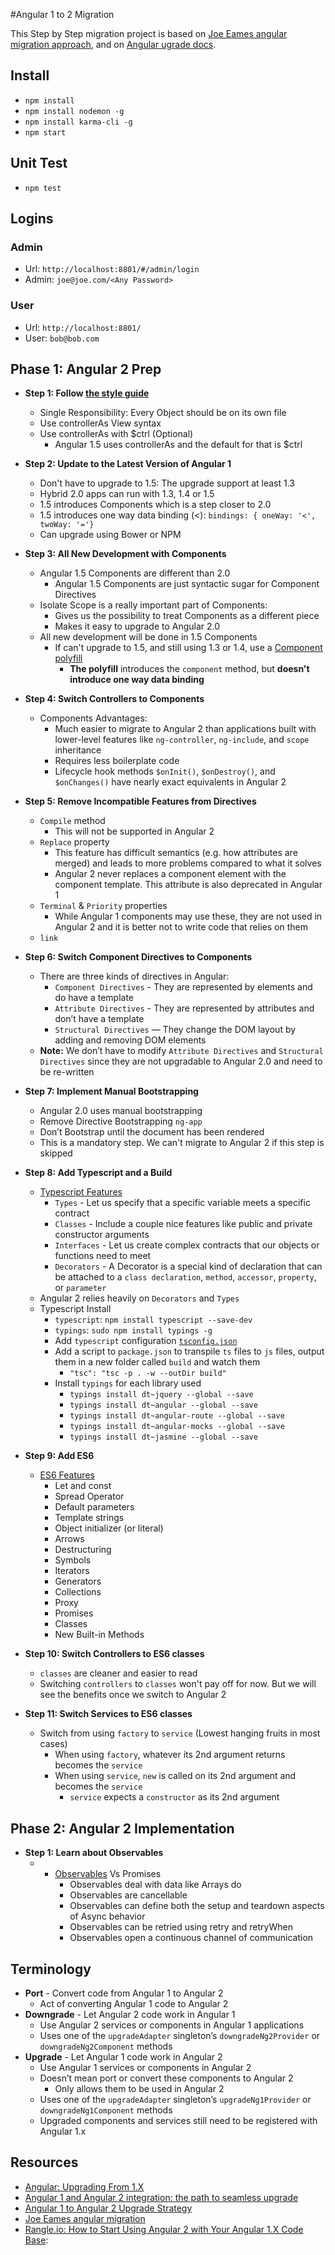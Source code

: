 #Angular 1 to 2 Migration

This Step by Step migration project is based on [Joe Eames angular migration approach](https://app.pluralsight.com/library/courses/migrating-applications-angular-2), and on [Angular ugrade docs](https://angular.io/docs/ts/latest/guide/upgrade.html). 

## Install

* `npm install`
* `npm install nodemon -g`
* `npm install karma-cli -g`
* `npm start`

## Unit Test

* `npm test`

## Logins

### Admin
* Url: `http://localhost:8801/#/admin/login`
* Admin: `joe@joe.com/<Any Password>`

### User
* Url: `http://localhost:8801/`
* User: `bob@bob.com`

## Phase 1: Angular 2 Prep

* **Step 1: Follow [the style guide](https://github.com/johnpapa/angular-styleguide/tree/master/a1) **   
    * Single Responsibility: Every Object should be on its own file     
    * Use controllerAs View syntax
    * Use controllerAs with $ctrl (Optional)
        * Angular 1.5 uses controllerAs and the default for that is $ctrl
        
* **Step 2: Update to the Latest Version of Angular 1**
    * Don't have to upgrade to 1.5: The upgrade support at least 1.3
    * Hybrid 2.0 apps can run with 1.3, 1.4 or 1.5
    * 1.5 introduces Components which is a step closer to 2.0
    * 1.5 introduces one way data binding (<): `bindings: { oneWay: '<', twoWay: '='}`
    * Can upgrade using Bower or NPM
    
* **Step 3: All New Development with Components**
    * Angular 1.5 Components are different than 2.0 
        * Angular 1.5 Components are just syntactic sugar for Component Directives
    * Isolate Scope is a really important part of Components:
        * Gives us the possibility to treat Components as a different piece 
        * Makes it easy to upgrade to Angular 2.0
    * All new development will be done in 1.5 Components
        * If can't upgrade to 1.5, and still using 1.3 or 1.4, use a [Component polyfill](https://github.com/toddmotto/angular-component)
            * **The polyfill** introduces the `component` method, but **doesn't introduce one way data binding** 
        
* **Step 4: Switch Controllers to Components**
    * Components Advantages:
        * Much easier to migrate to Angular 2 than applications built with lower-level features like `ng-controller`, `ng-include`, and `scope` inheritance
        * Requires less boilerplate code
        * Lifecycle hook methods `$onInit()`, `$onDestroy()`, and `$onChanges()` have nearly exact equivalents in Angular 2
        
* **Step 5: Remove Incompatible Features from Directives**
    * `Compile` method
        * This will not be supported in Angular 2
    * `Replace` property
        * This feature has difficult semantics (e.g. how attributes are merged) and leads to more problems compared to what it solves
        * Angular 2 never replaces a component element with the component template. This attribute is also deprecated in Angular 1
    * `Terminal` & `Priority` properties
        * While Angular 1 components may use these, they are not used in Angular 2 and it is better not to write code that relies on them
    * `link`
        
* **Step 6: Switch Component Directives to Components**
    * There are three kinds of directives in Angular:
        * `Component Directives` - They are represented by elements and do have a template
        * `Attribute Directives` - They are represented by attributes and don’t have a template
        * `Structural Directives` — They change the DOM layout by adding and removing DOM elements
    * **Note:** We don’t have to modify `Attribute Directives` and `Structural Directives` since they are not upgradable to Angular 2.0 and need to be re-written

* **Step 7: Implement Manual Bootstrapping**
    * Angular 2.0 uses manual bootstrapping
    * Remove Directive Bootstrapping `ng-app`
    * Don’t Bootstrap until the document has been rendered
    * This is a mandatory step. We can't migrate to Angular 2 if this step is skipped
          
* **Step 8: Add Typescript and a Build**
    * [Typescript Features](http://tutorialzine.com/2016/07/learn-typescript-in-30-minutes/)
        * `Types` - Let us specify that a specific variable meets a specific contract
        * `Classes` - Include a couple nice features like public and private constructor arguments
        * `Interfaces` - Let us create complex contracts that our objects or functions need to meet
        * `Decorators` - A Decorator is a special kind of declaration that can be attached to a `class declaration`, `method`, `accessor`, `property`, or `parameter`
    * Angular 2 relies heavily on `Decorators` and `Types`
    * Typescript Install
        * `typescript`: `npm install typescript --save-dev`
        * `typings`: `sudo npm install typings -g`
        * Add `typescript` configuration [`tsconfig.json`](https://www.typescriptlang.org/docs/handbook/tsconfig-json.html)
        * Add a script to `package.json` to transpile `ts` files to `js` files, output them in a new folder called `build` and watch them
            * `"tsc": "tsc -p . -w --outDir build"`
        * Install `typings` for each library used
            * `typings install dt~jquery --global --save`
            * `typings install dt~angular --global --save`
            * `typings install dt~angular-route --global --save`
            * `typings install dt~angular-mocks --global --save`
            * `typings install dt~jasmine --global --save`
* **Step 9: Add ES6**
    * [ES6 Features](http://www.hichamelhammouchi.com/development/2015/10/01/learning-es6/)
        * Let and const
        * Spread Operator
        * Default parameters
        * Template strings
        * Object initializer (or literal)
        * Arrows
        * Destructuring
        * Symbols
        * Iterators
        * Generators
        * Collections
        * Proxy
        * Promises
        * Classes
        * New Built-in Methods
        
* **Step 10: Switch Controllers to ES6 classes**
    * `classes` are cleaner and easier to read
    * Switching `controllers` to `classes` won't pay off for now. But we will see the benefits once we switch to Angular 2

* **Step 11: Switch Services to ES6 classes**
    * Switch from using `factory` to `service` (Lowest hanging fruits in most cases)
        * When using `factory`, whatever its 2nd argument returns becomes the `service`
        * When using `service`, `new` is called on its 2nd argument and becomes the `service`
            * `service` expects a `constructor` as its 2nd argument

## Phase 2: Angular 2 Implementation 

* **Step 1: Learn about Observables**
    * - [Observables](http://blog.angular-university.io/functional-reactive-programming-for-angular-2-developers-rxjs-and-observables/) Vs Promises
        * Observables deal with data like Arrays do
        * Observables are cancellable 
        * Observables can define both the setup and teardown aspects of Async behavior
        * Observables can be retried using retry and retryWhen
        * Observables open a continuous channel of communication

## Terminology 

* **Port** - Convert code from Angular 1 to Angular 2
    * Act of converting Angular 1 code to Angular 2
* **Downgrade** - Let Angular 2 code work in Angular 1
    * Use Angular 2 services or components in Angular 1 applications
    * Uses one of the `upgradeAdapter` singleton’s `downgradeNg2Provider` or `downgradeNg2Component` methods
* **Upgrade** - Let Angular 1 code work in Angular 2
    * Use Angular 1 services or components in Angular 2
    * Doesn’t mean port or convert these components to Angular 2
        * Only allows them to be used in Angular 2
    * Uses one of the `upgradeAdapter` singleton’s `upgradeNg1Provider` or `downgradeNg1Component` methods
    * Upgraded components and services still need to be registered with Angular 1.x

## Resources

* [Angular: Upgrading From 1.X](https://angular.io/docs/ts/latest/guide/upgrade.html)
* [Angular 1 and Angular 2 integration: the path to seamless upgrade](http://angularjs.blogspot.in/2015/08/angular-1-and-angular-2-coexistence.html)
* [Angular 1 to Angular 2 Upgrade Strategy](https://docs.google.com/document/d/1xvBZoFuNq9hsgRhPPZOJC-Z48AHEbIBPlOCBTSD8m0Y)
* [Joe Eames angular migration](https://app.pluralsight.com/library/courses/migrating-applications-angular-2)
* [Rangle.io: How to Start Using Angular 2 with Your Angular 1.X Code Base](https://www.youtube.com/watch?v=ucUy0CoN57Q): 
